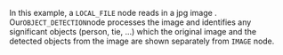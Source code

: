 In this example, a `LOCAL_FILE` node reads in a jpg image . Our`OBJECT_DETECTION`node processes the image and identifies any significant objects (person, tie, ...) which the original image and the detected objects from the image are shown separately from `IMAGE` node.